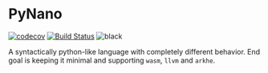# PyNano
[![codecov](https://codecov.io/gh/pynano/pynano/branch/master/graph/badge.svg)](https://codecov.io/gh/pynano/pynano)
[![Build Status](https://travis-ci.com/pynano/pynano.svg?branch=master)](https://travis-ci.com/pynano/pynano)
![black](https://img.shields.io/badge/code%20style-black-000000.svg)

A syntactically python-like language with completely different behavior. End goal is keeping it minimal and supporting `wasm`, `llvm` and `arkhe`.
